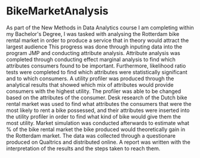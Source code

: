 # BikeMarketAnalysis

As part of the New Methods in Data Analytics course I am completing within my Bachelor's Degree, I was tasked with analysing the Rotterdam bike rental market in order to produce a service that in theory would attract the largest audience
This progress was done through inputing data into the program JMP and conducting attribute analysis. 
Attribute analysis was completed through conducting effect marginal analysis to find which attributes consumers found to be important.
Furthermore, likelihood ratio tests were completed to find which attributes were statistically significant and to which consumers.
A utility profiler was produced through the analytical results that showed which mix of attributes would provide consumers with the highest utility. The profiler was able to be changed based on the attributes of the consumer. 
Desk research of the Dutch bike rental market was used to find what attributes the consumers that were the most likely to rent a bike possessed, and their attributes were inserted into the utility profiler in order to find what kind of bike would give them the most utility.
Market simulation was conducted afterwards to estimate what % of the bike rental market the bike produced would theoretically gain in the Rotterdam market.
The data was collected through a questionare produced on Qualtrics and distributed online. 
A report was written with the interpretation of the results and the steps taken to reach them.
